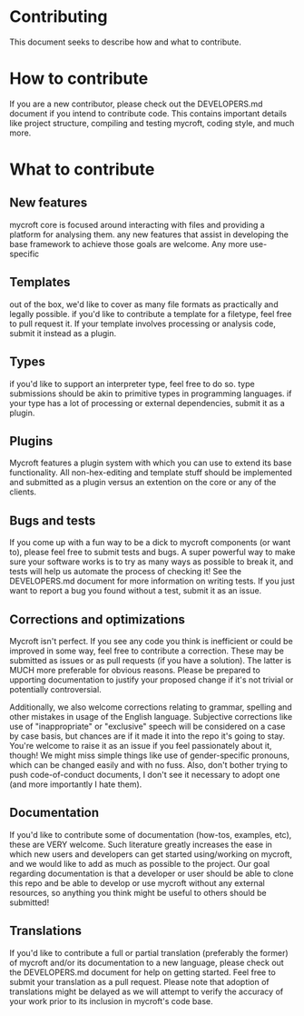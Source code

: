 # Contributing
This document seeks to describe how and what to contribute.

# How to contribute
If you are a new contributor, please check out the DEVELOPERS.md document if
you intend to contribute code.  This contains important details like project
structure, compiling and testing mycroft, coding style, and much more.

# What to contribute

## New features
mycroft core is focused around interacting with files and providing a platform
for analysing them.  any new features that assist in developing the base
framework to achieve those goals are welcome.  Any more use-specific 

## Templates
out of the box, we'd like to cover as many file formats as practically and
legally possible.  if you'd like to contribute a template for a filetype,
feel free to pull request it.  If your template involves processing or analysis
code, submit it instead as a plugin.

## Types
if you'd like to support an interpreter type, feel free to do so.  type
submissions should be akin to primitive types in programming languages.  if your type
has a lot of processing or external dependencies, submit it as a plugin.

## Plugins
Mycroft features a plugin system with which you can use to extend its base
functionality.  All non-hex-editing and template stuff should be implemented
and submitted as a plugin versus an extention on the core or any of the
clients.

## Bugs and tests
If you come up with a fun way to be a dick to mycroft components (or want to),
please feel free to submit tests and bugs.  A super powerful way to make sure
your software works is to try as many ways as possible to break it, and tests
will help us automate the process of checking it!  See the DEVELOPERS.md
document for more information on writing tests.  If you just want to report a
bug you found without a test, submit it as an issue.

## Corrections and optimizations
Mycroft isn't perfect.  If you see any code you think is inefficient or could
be improved in some way, feel free to contribute a correction.  These may
be submitted as issues or as pull requests (if you have a solution).  The
latter is MUCH more preferable for obvious reasons.  Please be prepared to
upporting documentation to justify your proposed change if it's not trivial
or potentially controversial.

Additionally, we also welcome corrections relating to grammar, spelling and
other mistakes in usage of the English language.  Subjective corrections like
use of "inappropriate" or "exclusive" speech will be considered on a case by
case basis, but chances are if it made it into the repo it's going to stay.
You're welcome to raise it as an issue if you feel passionately about it,
though!  We might miss simple things like use of gender-specific pronouns,
which can be changed easily and with no fuss.  Also, don't bother trying to
push code-of-conduct documents, I don't see it necessary to adopt one (and
more importantly I hate them).

## Documentation
If you'd like to contribute some of documentation (how-tos, examples, etc),
these are VERY welcome.  Such literature greatly increases the ease in which
new users and developers can get started using/working on mycroft, and we would
like to add as much as possible to the project.  Our goal regarding
documentation is that a developer or user should be able to clone this repo and
be able to develop or use mycroft without any external resources, so anything
you think might be useful to others should be submitted!

## Translations
If you'd like to contribute a full or partial translation (preferably the
former) of mycroft and/or its documentation to a new language, please check out
the DEVELOPERS.md document for help on getting started.  Feel free to submit
your translation as a pull request.  Please note that adoption of translations
might be delayed as we will attempt to verify the accuracy of your work prior
to its inclusion in mycroft's code base.

